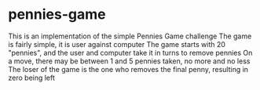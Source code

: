 # pennies-game
This is an implementation of the simple Pennies Game challenge
The game is fairly simple, it is user against computer
The game starts with 20 "pennies", and the user and computer take it in turns to remove pennies
On a move, there may be between 1 and 5 pennies taken, no more and no less
The loser of the game is the one who removes the final penny, resulting in zero being left
